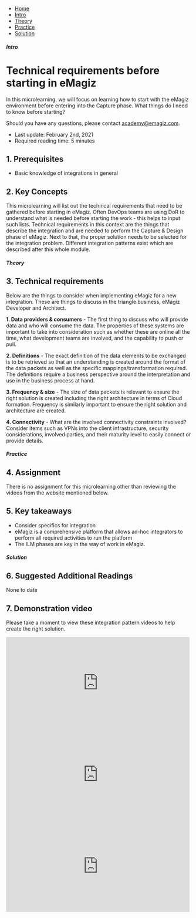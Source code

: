 <div class="ez-academy">
	<div class="ez-academy__body">
		<main class="micro-learning">
		<ul class="doc-nav">
			<li class="doc-nav__item"><a href="../../docs/microlearning/crashcourse-platform-index" class="doc-nav__link">Home</a></li>
			<li class="doc-nav__item"><a href="#intro" class="doc-nav__link">Intro</a></li>
			<li class="doc-nav__item"><a href="#theory" class="doc-nav__link">Theory</a></li>
			<li class="doc-nav__item"><a href="#practice" class="doc-nav__link">Practice</a></li>
			<li class="doc-nav__item"><a href="#solution" class="doc-nav__link">Solution</a></li>
		</ul>

<div class="doc">

##### Intro

# Technical requirements before starting in eMagiz

In this microlearning, we will focus on learning how to start with the eMagiz environment before entering into the Capture phase. What things do I need to know before starting?

Should you have any questions, please contact academy@emagiz.com.

- Last update: February 2nd, 2021
- Required reading time: 5 minutes

## 1. Prerequisites
- Basic knowledge of integrations in general

## 2. Key Concepts

This microlearning will list out the technical requirements that need to be gathered before starting in eMagiz. Often DevOps teams are using DoR to understand what is needed before starting the work - this helps to input such lists. Technical requirements in this context are the things that describe the integration and are needed to perform the Capture & Design phase of eMagiz. Next to that, the proper solution needs to be selected for the integration problem. Different integration patterns exist which are described after this whole module.  

##### Theory 
 
## 3. Technical requirements

Below are the things to consider when implementing eMagiz for a new integration. These are things to discuss in the triangle business, eMagiz Developer and Architect.

**1. Data providers & consumers** - The first thing to discuss who will provide data and who will consume the data. The properties of these systems are important to take into consideration such as whether these are online all the time, what development teams are involved, and the capability to push or pull. 

**2. Definitions** - The exact definition of the data elements to be exchanged is to be retrieved so that an understanding is created around the format of the data packets as well as the specific mappings/transformation required. The definitions require a business perspective around the interpretation and use in the business process at hand. 

**3. Frequency & size** - The size of data packets is relevant to ensure the right solution is created including the right architecture in terms of Cloud formation. Frequency is similarly important to ensure the right solution and architecture are created.

**4. Connectivity** - What are the involved connectivity constraints involved? Consider items such as VPNs into the client infrastructure, security considerations, involved parties, and their maturity level to easily connect or provide details. 

##### Practice

## 4. Assignment

There is no assignment for this microlearning other than reviewing the videos from the website mentioned below.

## 5. Key takeaways

- Consider specifics for integration
- eMagiz is a comprehensive platform that allows ad-hoc integrators to perform all required activities to run the platform
- The ILM phases are key in the way of work in eMagiz.

##### Solution

## 6. Suggested Additional Readings

None to date


## 7. Demonstration video

Please take a moment to view these integration pattern videos to help create the right solution.


<iframe width="500" height="250" src="https://www.youtube.com/embed/41SK59S4GcY" frameborder="0" allow="accelerometer; autoplay; clipboard-write; encrypted-media; gyroscope; picture-in-picture" allowfullscreen></iframe>


<iframe width="500" height="250" src="https://www.youtube.com/embed/oeXcppmaRzs" frameborder="0" allow="accelerometer; autoplay; clipboard-write; encrypted-media; gyroscope; picture-in-picture" allowfullscreen></iframe>


<iframe width="500" height="250" src="https://www.youtube.com/embed/H9e2zg78Pco" frameborder="0" allow="accelerometer; autoplay; clipboard-write; encrypted-media; gyroscope; picture-in-picture" allowfullscreen></iframe>


</div>
</main>
</div>
</div>
